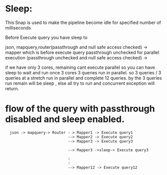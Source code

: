 Sleep:
======

This Snap is used to make the pipeline become idle for specified number of milliseconds

Before Execute query you have sleep to 

json, mapquery,router(passthrough and null safe access checked) -> 
 mapper which is before execute query passthrough unchecked for parallel execution
 (passthrough unchecked and null safe access checked) ->
 
 if we have only 3 cores, remaining cant execute parallel so you can have sleep to wait and run once
 3 cores 3 queries run in parallel. so 3 queries / 3 queries  at a stretch run in parallel and complete  12 queries.
 by the 3 queries run remain will be sleep , else all try to run and concurrent exception will return.


flow of the query with passthrough disabled and sleep enabled.
===============================================================

      json -> mapquery-> Router - > Mapper1 -> Execute query1
                                --> Mapper2 -> Execute query2         
                                --> Mapper3 -> Execute query3

                                --> Mapper3 ->sleep-> Execute query3

                                :
                                :
                                --> Mapper12 -> Execute query12
